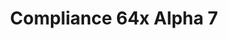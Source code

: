---
layout: post
title: Compliance 64x Alpha 7
permalink: /compliance64x/A7
comments: true
comments-id: 1.16.5-64x-Alpha-7
header-img: compliance64x/releases/A7.jpg

long_text: Today marks the first anniversary of Compliance 64x! Thanks to everyone for your support and contribution. Today, we are releasing for this special event an special update with a tons of content. From basic to new Cave & Cliffs feature, we know you like this update! Also, bows are finally added to the pack.

main_changelog: changelogs/compliance64

download:
  - Java - 1.17.x (CurseForge):
    - https://www.curseforge.com/minecraft/texture-packs/compliance-64x/files/3291993
  - Java - 1.17.x (GitHub):
    - https://github.com/Compliance-Resource-Pack/Compliance-Java-64x/releases/download/alpha-6/Compliance_64x_-_Parity_Update.zip
  - Bedrock - 1.17.x (GitHub):
    - https://github.com/Compliance-Resource-Pack/Compliance-Bedrock-64x/releases/download/alpha-6.1/Compliance_64x_-_Bedrock_Edition.mcpack
---